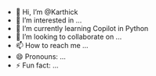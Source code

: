 - 👋 Hi, I’m @Karthick
- 👀 I’m interested in ...
- 🌱 I’m currently learning Copilot in Python
- 💞️ I’m looking to collaborate on ...
- 📫 How to reach me ...
- 😄 Pronouns: ...
- ⚡ Fun fact: ...

<!---
Karthick7708/Karthick7708 is a ✨ special ✨ repository because its `README.md` (this file) appears on your GitHub profile.
You can click the Preview link to take a look at your changes.
--->
